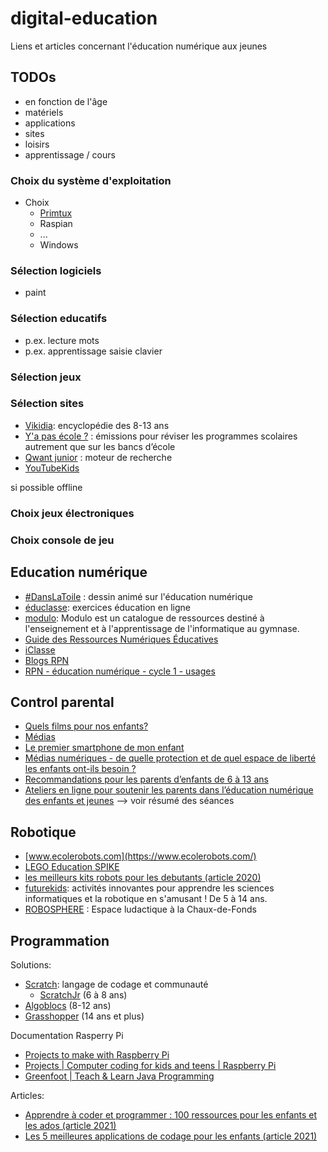 # digital-education
Liens et articles concernant l'éducation numérique aux jeunes


## TODOs
* en fonction de l'âge
* matériels
* applications
* sites
* loisirs
* apprentissage / cours
### Choix du système d'exploitation

* Choix
  * [Primtux](https://primtux.fr/)
  * Raspian
  * ...
  * Windows

### Sélection logiciels

* paint

### Sélection educatifs

* p.ex. lecture mots
* p.ex. apprentissage saisie clavier

### Sélection jeux

### Sélection sites
* [Vikidia](https://fr.vikidia.org/wiki/Vikidia:Accueil): encyclopédie des 8-13 ans
* [Y'a pas école ?](https://www.rts.ch/decouverte/y-a-pas-ecole/) : émissions pour réviser les programmes scolaires autrement que sur les bancs d’école
* [Qwant junior](https://www.qwantjunior.com/) : moteur de recherche
* [YouTubeKids](https://www.youtubekids.com/?hl=fr)

si possible offline

### Choix jeux électroniques

### Choix console de jeu

## Education numérique
* [#DansLaToile](https://www.rts.ch/play/tv/emission/danslatoile?id=8810939) : dessin animé sur l'éducation numérique
* [éduclasse](https://www.educlasse.ch/): exercices éducation en ligne
* [modulo](https://modulo-info.ch/): Modulo est un catalogue de ressources destiné à l'enseignement et à l'apprentissage de l'informatique au gymnase.
* [Guide des Ressources Numériques Éducatives](https://primabord.eduscol.education.fr/guide-des-ressources-numeriques-educatives)
* [iClasse](https://iclasse.rpn.ch/accueil)
* [Blogs RPN](https://blogs.rpn.ch/oiso/)
* [RPN - éducation numérique - cycle 1 - usages](https://portail.rpn.ch/enseignants/en/pages/msiu-c1-usa.aspx)

## Control parental
* [Quels films pour nos enfants?](https://www.filmspourenfants.net/)
* [Médias](https://famigros.migros.ch/fr/enfants-et-adolescents/medias)
* [Le premier smartphone de mon enfant](https://www.swisscom.ch/fr/about/durabilite/swisscom-campus/premier-smartphone-de-mon-enfant.html?campID=SEA_SE_R1GR2136_716379142449&gad_source=1&gad_campaignid=18606814235&gbraid=0AAAAADEdF42LP7AvY_yVc4T14P6qTiD3v#wofuer-smartphone=&acc-Ahz4MQ%5Bselected%5D%5B%5D=0)
* [Médias numériques - de quelle protection et de quel espace de liberté les enfants ont-ils besoin ?](https://www.projuventute.ch/fr/parents/medias-et-internet/medias-numeriques-protection)
* [Recommandations pour les parents d’enfants de 6 à 13 ans](https://www.jeunesetmedias.ch/recommandations/recommandations-pour-les-parents-denfants-de-6-a-13-ans)
* [Ateliers en ligne pour soutenir les parents dans l’éducation numérique des enfants et jeunes](https://www.projuventute.ch/fr/parents/medias-et-internet/competences-numeriques-ateliers-parents) --> voir résumé des séances

## Robotique
* [www.ecolerobots.com](https://www.ecolerobots.com/)
* [LEGO Education SPIKE](https://spike.legoeducation.com/essential/start/)
* [les meilleurs kits robots pour les debutants (article 2020)](https://www.lemonde.fr/guides-d-achat/article/2020/06/13/les-meilleurs-kits-robots-pour-les-debutants_6042730_5306571.html#huit-anchor-notre-premier-choix-)
* [futurekids](https://futurekids.io/): activités innovantes pour apprendre les sciences informatiques et la robotique en s'amusant ! De 5 à 14 ans.
* [ROBOSPHERE](https://www.robosphere.net/) : Espace ludactique à la Chaux-de-Fonds

## Programmation

Solutions:
* [Scratch](https://scratch.mit.edu/): langage de codage et communauté
  * [ScratchJr](https://www.scratchjr.org/) (6 à 8 ans)
* [Algoblocs](https://www.algoblocs.fr/) (8-12 ans)
* [Grasshopper](https://blog.google/outreach-initiatives/grow-with-google/grasshopper-desktop-learn-to-code/) (14 ans et plus)

Documentation Rasperry Pi
* [Projects to make with Raspberry Pi](https://www.raspberrypi.com/resources/make/)
* [Projects | Computer coding for kids and teens | Raspberry Pi](https://projects.raspberrypi.org/en)
* [Greenfoot | Teach & Learn Java Programming](https://www.greenfoot.org/door)
  
Articles: 
* [Apprendre à coder et programmer : 100 ressources pour les enfants et les ados (article 2021)](https://www.geekjunior.fr/apprendre-a-coder-programmer-50-ressources-enfant-ados-4376/)
* [Les 5 meilleures applications de codage pour les enfants (article 2021)](https://insights.gostudent.org/fr/meilleures-applications-codage-enfants)
